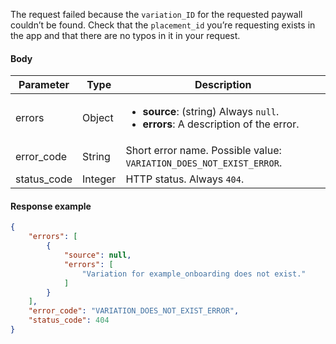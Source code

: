 <!--- VariationIdNotFound --->

The request failed because the `variation_ID` for the requested paywall couldn’t be found. Check that the `placement_id` you’re requesting exists in the app and that there are no typos in it in your request.

#### Body

| Parameter   | Type    | Description                                                  |
| ----------- | ------- | ------------------------------------------------------------ |
| errors      | Object  | <ul><li> **source**: (string) Always `null`.</li><li> **errors**: A description of the error. </li></ul> |
| error_code  | String  | Short error name. Possible value: `VARIATION_DOES_NOT_EXIST_ERROR`. |
| status_code | Integer | HTTP status. Always `404`.                                   |

#### Response example

```JSON showLineNumbers
{
    "errors": [
        {
            "source": null,
            "errors": [
                "Variation for example_onboarding does not exist."
            ]
        }
    ],
    "error_code": "VARIATION_DOES_NOT_EXIST_ERROR",
    "status_code": 404
}
```

